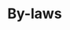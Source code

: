 ---
title: By-laws
longTitle: 'By-laws'
tags:
- gccommon
french:
- "[[Reglement administratif]]"
scopeNote:
- "Laws dealing with matters of local or internal reg"
---